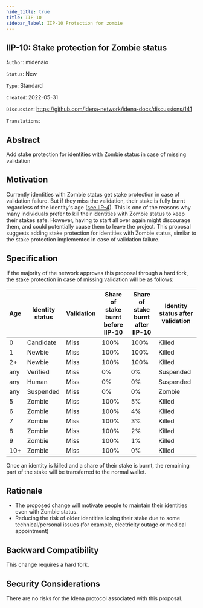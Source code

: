```yaml
---
hide_title: true
title: IIP-10
sidebar_label: IIP-10 Protection for zombie
---
```


## IIP-10: Stake protection for Zombie status

`Author`: midenaio

`Status`: New

`Type`: Standard

`Created`: 2022-05-31

`Discussion`: https://github.com/idena-network/idena-docs/discussions/141

`Translations`:

## Abstract

Add stake protection for identities with Zombie status in case of missing validation

## Motivation

Currently identities with Zombie status get stake protection in case of validation failure. But if they miss the validation, their stake is fully burnt regardless of the identity's age ([see IIP-4](./iip-4)). This is one of the reasons why many individuals prefer to kill their identities with Zombie status to keep their stakes safe. However, having to start all over again might discourage them, and could potentially cause them to leave the project.
This proposal suggests adding stake protection for identities with Zombie status, similar to the stake protection implemented in case of validation failure.

## Specification

If the majority of the network approves this proposal through a hard fork, the stake protection in case of missing validation will be as follows:

| Age | Identity status | Validation | Share of stake burnt before IIP-10 | Share of stake burnt after IIP-10 | Identity status after validation |
| --- | --------------- | ---------- | ---------------------------------- | --------------------------------- | -------------------------------- |
| 0   | Candidate       | Miss       | 100%                               | 100%                              | Killed                           |
| 1   | Newbie          | Miss       | 100%                               | 100%                              | Killed                           |
| 2+  | Newbie          | Miss       | 100%                               | 100%                              | Killed                           |
| any | Verified        | Miss       | 0%                                 | 0%                                | Suspended                        |
| any | Human           | Miss       | 0%                                 | 0%                                | Suspended                        |
| any | Suspended       | Miss       | 0%                                 | 0%                                | Zombie                           |
| 5   | Zombie          | Miss       | 100%                               | 5%                                | Killed                           |
| 6   | Zombie          | Miss       | 100%                               | 4%                                | Killed                           |
| 7   | Zombie          | Miss       | 100%                               | 3%                                | Killed                           |
| 8   | Zombie          | Miss       | 100%                               | 2%                                | Killed                           |
| 9   | Zombie          | Miss       | 100%                               | 1%                                | Killed                           |
| 10+ | Zombie          | Miss       | 100%                               | 0%                                | Killed                           |

Once an identity is killed and a share of their stake is burnt, the remaining part of the stake will be transferred to the normal wallet.

## Rationale

- The proposed change will motivate people to maintain their identities even with Zombie status.
- Reducing the risk of older identities losing their stake due to some technical/personal issues (for example, electricity outage or medical appointment)

## Backward Compatibility

This change requires a hard fork.

## Security Considerations

There are no risks for the Idena protocol associated with this proposal.
